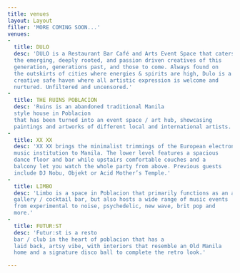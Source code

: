 ```yaml
---
title: venues
layout: Layout
filler: 'MORE COMING SOON...'
venues:
-
  title: DULO
  desc: 'DULO is a Restaurant Bar Café and Arts Event Space that caters to
  the emerging, deeply rooted, and passion driven creatives of this
  generation, generations past, and those to come. Always found on
  the outskirts of cities where energies & spirits are high, Dulo is a
  creative safe haven where all artistic expression is welcome and
  nurtured. Unfiltered and uncensored.'
-
  title: THE RUINS POBLACION
  desc: 'Ruins is an abandoned traditional Manila
  style house in Poblacion
  that has been turned into an event space / art hub, showcasing
  paintings and artworks of different local and international artists.'
-
  title: XX XX
  desc: 'XX XX brings the minimalist trimmings of the European electronic
  music institution to Manila. The lower level features a spacious
  dance floor and bar while upstairs comfortable couches and a
  balcony let you watch the whole party from above. Previous guests
  include DJ Nobu, Objekt or Acid Mother’s Temple.'
-
  title: LIMBO
  desc: 'Limbo is a space in Poblacion that primarily functions as an art
  gallery / cocktail bar, but also hosts a wide range of music events
  from experimental to noise, psychedelic, new wave, brit pop and
  more.'  
-
  title: FUTUR:ST
  desc: 'Futur:st is a resto
  bar / club in the heart of poblacion that has a
  laid back, artsy vibe, with interiors that resemble an Old Manila
  home and a signature disco ball to complete the retro look.'

---
```



<!-- <h2>LAWTON UNDERPASS</h2>

<h2>RAJAH SULAYMAN THEATER, INTRAMUROS</h2>

<h2>BATALA BAR, INTRAMUROS</h2>

<h2>HYUNDAI HALL, ARETE</h2>

<h2>ARETE LOBBY</h2> -->
